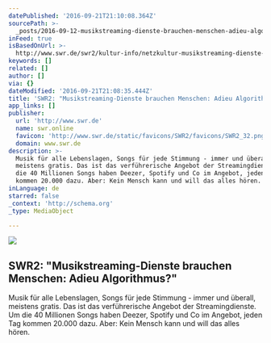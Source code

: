 ```yaml
---
datePublished: '2016-09-21T21:10:08.364Z'
sourcePath: >-
  _posts/2016-09-12-musikstreaming-dienste-brauchen-menschen-adieu-algorithmus.md
inFeed: true
isBasedOnUrl: >-
  http://www.swr.de/swr2/kultur-info/netzkultur-musikstreaming-dienste-deezer-christoph-moeller/-/id=9597116/did=18078926/nid=9597116/1g5fwx1/index.html
keywords: []
related: []
author: []
via: {}
dateModified: '2016-09-21T21:08:35.444Z'
title: 'SWR2: "Musikstreaming-Dienste brauchen Menschen: Adieu Algorithmus?"'
app_links: []
publisher:
  url: 'http://www.swr.de'
  name: swr.online
  favicon: 'http://www.swr.de/static/favicons/SWR2/favicons/SWR2_32.png'
  domain: www.swr.de
description: >-
  Musik für alle Lebenslagen, Songs für jede Stimmung - immer und überall,
  meistens gratis. Das ist das verführerische Angebot der Streamingdienste. Um
  die 40 Millionen Songs haben Deezer, Spotify und Co im Angebot, jeden Tag
  kommen 20.000 dazu. Aber: Kein Mensch kann und will das alles hören.
inLanguage: de
starred: false
_context: 'http://schema.org'
_type: MediaObject

---
```

<article style=""><img src="https://imgflo.herokuapp.com/graph/2b2431f8e7ba7b0/ff59e4d71f4f1d523ba9b5a8a6ff6c3b/noop.jpg?input=http%3A%2F%2Fwww.swr.de%2F-%2Fid%3D18079240%2Fproperty%3Dfull%2F4chvfq%2FMusikstreaming-Dienst%2520Deezer.jpg" /><h1>SWR2: "Musikstreaming-Dienste brauchen Menschen: Adieu Algorithmus?"</h1><p>Musik für alle Lebenslagen, Songs für jede Stimmung - immer und überall, meistens gratis. Das ist das verführerische Angebot der Streamingdienste. Um die 40 Millionen Songs haben Deezer, Spotify und Co im Angebot, jeden Tag kommen 20.000 dazu. Aber: Kein Mensch kann und will das alles hören.</p></article>